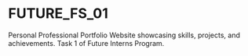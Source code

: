 # FUTURE_FS_01
Personal Professional Portfolio Website showcasing skills, projects, and achievements. Task 1 of Future Interns Program.
